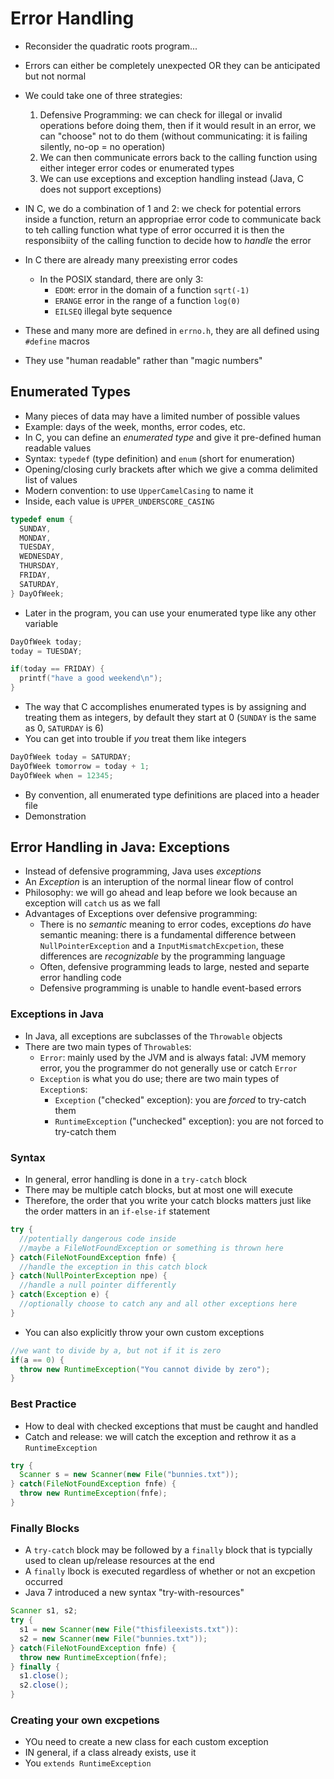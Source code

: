 
# Error Handling

* Reconsider the quadratic roots program...

* Errors can either be completely unexpected OR they can be anticipated but not normal
* We could take one of three strategies:
    1. Defensive Programming: we can check for illegal or invalid operations before doing them, then if it would result in an error, we can "choose" not to do them (without communicating: it is failing silently, no-op = no operation)
    2. We can then communicate errors back to the calling function using either integer error codes or enumerated types
    3. We can use exceptions and exception handling instead (Java, C does not support exceptions)
* IN C, we do a combination of 1 and 2: we check for potential errors inside a function, return an appropriae error code to communicate back to teh calling function what type of error occurred it is then the responsibiity of the calling function to decide how to *handle* the error
* In C there are already many preexisting error codes
    * In the POSIX standard, there are only 3:
      * `EDOM`: error in the domain of a function `sqrt(-1)`
      * `ERANGE` error in the range of a function `log(0)`
      * `EILSEQ` illegal byte sequence
* These and many more are defined in `errno.h`, they are all defined using `#define` macros
* They use "human readable" rather than "magic numbers"

## Enumerated Types

* Many pieces of data may have a limited number of possible values
* Example: days of the week, months, error codes, etc.
* In C, you can define an *enumerated type* and give it pre-defined human readable values
* Syntax: `typedef` (type definition) and `enum` (short for enumeration)
* Opening/closing curly brackets after which we give a comma delimited list of values
* Modern convention: to use `UpperCamelCasing` to name it
* Inside, each value is `UPPER_UNDERSCORE_CASING`

```c
typedef enum {
  SUNDAY,
  MONDAY,
  TUESDAY,
  WEDNESDAY,
  THURSDAY,
  FRIDAY,
  SATURDAY,
} DayOfWeek;
```

* Later in the program, you can use your enumerated type like any other variable

```c
DayOfWeek today;
today = TUESDAY;

if(today == FRIDAY) {
  printf("have a good weekend\n");
}
```

* The way that C accomplishes enumerated types is by assigning and treating them as integers, by default they start at 0 (`SUNDAY` is the same as 0, `SATURDAY` is 6)
* You can get into trouble if *you* treat them like integers

```c
DayOfWeek today = SATURDAY;
DayOfWeek tomorrow = today + 1;
DayOfWeek when = 12345;
```

* By convention, all enumerated type definitions are placed into a header file
* Demonstration

## Error Handling in Java: Exceptions

* Instead of defensive programming, Java uses *exceptions*
* An *Exception* is an interuption of the normal linear flow of control
* Philosophy: we will go ahead and leap before we look because an exception will `catch` us as we fall
* Advantages of Exceptions over defensive programming:
    * There is no *semantic* meaning to error codes, exceptions *do* have semantic meaning: there is a fundamental difference between `NullPointerException` and a `InputMismatchExcpetion`, these differences are *recognizable* by the programming language
    * Often, defensive programming leads to large, nested and separte error handling code
    * Defensive programming is unable to handle event-based errors


### Exceptions in Java

* In Java, all exceptions are subclasses of the `Throwable` objects
* There are two main types of `Throwable`s:
    * `Error`: mainly used by the JVM and is always fatal: JVM memory error, you the programmer do not generally use or catch `Error`
    * `Exception` is what you do use; there are two main types of `Exception`s:
        * `Exception` ("checked" exception): you are *forced* to try-catch them
        * `RuntimeException` ("unchecked" exception): you are not forced to try-catch them

### Syntax

* In general, error handling is done in a `try-catch` block
* There may be multiple catch blocks, but at most one will execute
* Therefore, the order that you write your catch blocks matters just like the order matters in an `if-else-if` statement

```java
try {
  //potentially dangerous code inside
  //maybe a FileNotFoundException or something is thrown here
} catch(FileNotFoundException fnfe) {
  //handle the exception in this catch block
} catch(NullPointerException npe) {
  //handle a null pointer differently
} catch(Exception e) {
  //optionally choose to catch any and all other exceptions here
}

```

* You can also explicitly throw your own custom exceptions


```java
//we want to divide by a, but not if it is zero
if(a == 0) {
  throw new RuntimeException("You cannot divide by zero");
}
```

### Best Practice

* How to deal with checked exceptions that must be caught and handled
* Catch and release: we will catch the exception and rethrow it as a `RuntimeException`

```java
try {
  Scanner s = new Scanner(new File("bunnies.txt"));
} catch(FileNotFoundException fnfe) {
  throw new RuntimeException(fnfe);
}
```

### Finally Blocks

* A `try-catch` block may be followed by a `finally` block that is typcially used to clean up/release resources at the end
* A `finally` lbock is executed regardless of whether or not an excpetion occurred
* Java 7 introduced a new syntax "try-with-resources"

```java
Scanner s1, s2;
try {
  s1 = new Scanner(new File("thisfileexists.txt")):
  s2 = new Scanner(new File("bunnies.txt"));
} catch(FileNotFoundException fnfe) {
  throw new RuntimeException(fnfe);
} finally {
  s1.close();
  s2.close();
}
```

### Creating your own excpetions

* YOu need to create a new class for each custom exception
* IN general, if a class already exists, use it
* You `extends RuntimeException`




```text


















```














